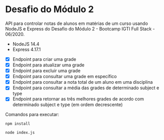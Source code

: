 # Desafio do Módulo 2

API para controlar notas de alunos em matérias de um curso usando NodeJS e Express do Desafio do Módulo 2 - Bootcamp IGTI Full Stack - 06/2020.

- NodeJS 14.4
- Express 4.17.1

* [x] Endpoint para criar uma grade
* [x] Endpoint para atualizar uma grade
* [x] Endpoint para excluir uma grade
* [x] Endpoint para consultar uma grade em específico
* [x] Endpoint para consultar a nota total de um aluno em uma disciplina
* [x] Endpoint para consultar a média das grades de determinado subject e type
* [x] Endpoint para retornar as três melhores grades de acordo com determinado subject e type
      (em ordem decrescente)

Comandos para executar:

`npm install`

`node index.js`
